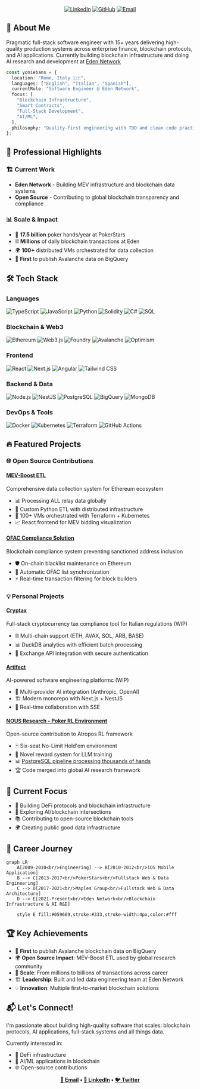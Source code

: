 <div align="center">
  
  [![LinkedIn](https://img.shields.io/badge/LinkedIn-0077B5?style=for-the-badge&logo=linkedin&logoColor=white)](https://www.linkedin.com/in/jonathanevans87)
  [![GitHub](https://img.shields.io/badge/GitHub-100000?style=for-the-badge&logo=github&logoColor=white)](https://github.com/yoniebans)
  [![Email](https://img.shields.io/badge/Email-D14836?style=for-the-badge&logo=gmail&logoColor=white)](mailto:jonny@techashai.com)
  
</div>

## 🚀 About Me

Pragmatic full-stack software engineer with 15+ years delivering high-quality production systems across enterprise finance, blockchain protocols, and AI applications. Currently building blockchain infrastructure and doing AI research and development at [Eden Network](https://www.edennetwork.io/)

```typescript
const yoniebans = {
  location: "Rome, Italy 🇮🇹",
  languages: ["English", "Italian", "Spanish"],
  currentRole: "Software Engineer @ Eden Network",
  focus: [
    "Blockchain Infrastructure",
    "Smart Contracts",
    "Full-Stack Development",
    "AI/ML",
  ],
  philosophy: "Quality-first engineering with TDD and clean code practices",
};
```

## 💼 Professional Highlights

### 🏗️ Current Work

- **Eden Network** - Building MEV infrastructure and blockchain data systems
- **Open Source** - Contributing to global blockchain transparency and compliance

### 📊 Scale & Impact

- 🎰 **17.5 billion** poker hands/year at PokerStars
- ⛓️ **Millions** of daily blockchain transactions at Eden
- 🌍 **100+** distributed VMs orchestrated for data collection
- 🚀 **First** to publish Avalanche data on BigQuery

## 🛠️ Tech Stack

### Languages

![TypeScript](https://img.shields.io/badge/TypeScript-007ACC?style=flat-square&logo=typescript&logoColor=white)
![JavaScript](https://img.shields.io/badge/JavaScript-F7DF1E?style=flat-square&logo=javascript&logoColor=black)
![Python](https://img.shields.io/badge/Python-3776AB?style=flat-square&logo=python&logoColor=white)
![Solidity](https://img.shields.io/badge/Solidity-363636?style=flat-square&logo=solidity&logoColor=white)
![C#](https://img.shields.io/badge/C%23-239120?style=flat-square&logo=c-sharp&logoColor=white)
![SQL](https://img.shields.io/badge/SQL-4479A1?style=flat-square&logo=postgresql&logoColor=white)

### Blockchain & Web3

![Ethereum](https://img.shields.io/badge/Ethereum-3C3C3D?style=flat-square&logo=ethereum&logoColor=white)
![Web3.js](https://img.shields.io/badge/Web3.js-F16822?style=flat-square&logo=web3.js&logoColor=white)
![Foundry](https://img.shields.io/badge/Foundry-000000?style=flat-square&logo=foundry&logoColor=white)
![Avalanche](https://img.shields.io/badge/Avalanche-E84142?style=flat-square&logo=avalanche&logoColor=white)
![Optimism](https://img.shields.io/badge/Optimism-FF0420?style=flat-square&logo=optimism&logoColor=white)

### Frontend

![React](https://img.shields.io/badge/React-20232A?style=flat-square&logo=react&logoColor=61DAFB)
![Next.js](https://img.shields.io/badge/Next.js-000000?style=flat-square&logo=next.js&logoColor=white)
![Angular](https://img.shields.io/badge/Angular-DD0031?style=flat-square&logo=angular&logoColor=white)
![Tailwind CSS](https://img.shields.io/badge/Tailwind-38B2AC?style=flat-square&logo=tailwind-css&logoColor=white)

### Backend & Data

![Node.js](https://img.shields.io/badge/Node.js-339933?style=flat-square&logo=node.js&logoColor=white)
![NestJS](https://img.shields.io/badge/NestJS-E0234E?style=flat-square&logo=nestjs&logoColor=white)
![PostgreSQL](https://img.shields.io/badge/PostgreSQL-316192?style=flat-square&logo=postgresql&logoColor=white)
![BigQuery](https://img.shields.io/badge/BigQuery-4285F4?style=flat-square&logo=google-cloud&logoColor=white)
![MongoDB](https://img.shields.io/badge/MongoDB-47A248?style=flat-square&logo=mongodb&logoColor=white)

### DevOps & Tools

![Docker](https://img.shields.io/badge/Docker-2496ED?style=flat-square&logo=docker&logoColor=white)
![Kubernetes](https://img.shields.io/badge/Kubernetes-326CE5?style=flat-square&logo=kubernetes&logoColor=white)
![Terraform](https://img.shields.io/badge/Terraform-7B42BC?style=flat-square&logo=terraform&logoColor=white)
![GitHub Actions](https://img.shields.io/badge/GitHub_Actions-2088FF?style=flat-square&logo=github-actions&logoColor=white)

## 🔥 Featured Projects

### 🌐 Open Source Contributions

#### [MEV-Boost ETL](https://github.com/eden-network/mev-boost-etl)

Comprehensive data collection system for Ethereum ecosystem

- 📊 Processing ALL relay data globally
- 🔧 Custom Python ETL with distributed infrastructure
- 🚀 100+ VMs orchestrated with Terraform + Kubernetes
- 📈 React frontend for MEV bidding visualization

#### [OFAC Compliance Solution](https://github.com/0xprotect/sanctions-list-service)

Blockchain compliance system preventing sanctioned address inclusion

- 🛡️ On-chain blacklist maintenance on Ethereum
- 🔄 Automatic OFAC list synchronization
- ⚡ Real-time transaction filtering for block builders

### 💡 Personal Projects

#### [Cryptax](https://github.com/yoniebans/cryptax)

Full-stack cryptocurrency tax compliance tool for Italian regulations (WIP)

- ⛓️ Multi-chain support (ETH, AVAX, SOL, ARB, BASE)
- 📊 DuckDB analytics with efficient batch processing
- 🔐 Exchange API integration with secure authentication

#### [Artifect](https://github.com/yoniebans/artifect)

AI-powered software engineering platformc (WIP)

- 🤖 Multi-provider AI integration (Anthropic, OpenAI)
- 🏗️ Modern monorepo with Next.js + NestJS
- 👥 Real-time collaboration with SSE

#### [NOUS Research - Poker RL Environment](https://github.com/NousResearch/atropos/pull/84)

Open-source contribution to Atropos RL framework

- 🃏 Six-seat No-Limit Hold'em environment
- 🧠 Novel reward system for LLM training
- 📊 [PostgreSQL pipeline processing thousands of hands](https://github.com/yoniebans/poker-rl-data)
- 🏆 Code merged into global AI research framework

## 🎯 Current Focus

- 🔗 Building DeFi protocols and blockchain infrastructure
- 🤖 Exploring AI/blockchain intersections
- 📚 Contributing to open-source blockchain tools
- 🌍 Creating public good data infrastructure

## 💼 Career Journey

```mermaid
graph LR
    A[2009-2010<br/>Engineering] --> B[2010-2012<br/>iOS Mobile Application]
    B --> C[2013-2017<br/>PokerStars<br/>Fullstack Web & Data Engineering]
    C --> D[2017-2021<br/>Maples Group<br/>Fullstack Web & Data Architecture]
    D --> E[2021-Present<br/>Eden Network<br/>Blockchain Infrastructure & AI R&D]

    style E fill:#059669,stroke:#333,stroke-width:4px,color:#fff 
```

## 🏆 Key Achievements

- 🥇 **First** to publish Avalanche blockchain data on BigQuery
- 🌍 **Open Source Impact**: MEV-Boost ETL used by global research community
- 🚀 **Scale**: From millions to billions of transactions across career
- 🏗️ **Leadership**: Built and led data engineering team at Eden Network
- 💡 **Innovation**: Multiple first-to-market blockchain solutions

## 📬 Let's Connect!

I'm passionate about building high-quality software that scales: blockchain protocols, AI applications, full-stack systems and all things data.

Currently interested in:

- 🏦 DeFi infrastructure
- 🤖 AI/ML applications in blockchain
- 🌐 Open-source contributions

<div align="center">
  
  **[📧 Email](mailto:jonny@techashai.com) • [💼 LinkedIn](https://www.linkedin.com/in/jonathanevans87) • [🐦 Twitter](https://twitter.com/yoniebans)**
  
</div>
